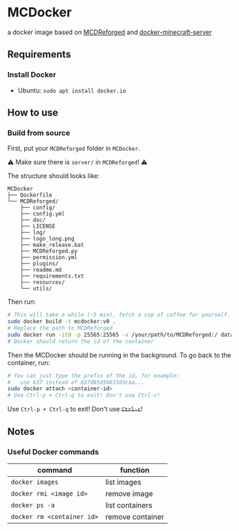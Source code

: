 # MCDocker

a docker image based on [MCDReforged](https://github.com/Fallen-Breath/MCDReforged)
 and [docker-minecraft-server](https://github.com/itzg/docker-minecraft-server)

## Requirements

### Install Docker

- Ubuntu: `sudo apt install docker.io`

## How to use

### Build from source

First, put your `MCDReforged` folder in `MCDocker`.

⚠ Make sure there is `server/` in `MCDReforged`! ⚠

The structure should looks like:
```tree -L 2 -F
MCDocker
├── Dockerfile
└── MCDReforged/
    ├── config/
    ├── config.yml
    ├── doc/
    ├── LICENSE
    ├── log/
    ├── logo_long.png
    ├── make_release.bat
    ├── MCDReforged.py
    ├── permission.yml
    ├── plugins/
    ├── readme.md
    ├── requirements.txt
    ├── resources/
    └── utils/
```

Then run:
```Bash
# This will take a while (~5 min), fetch a cup of coffee for yourself.
sudo docker build -t mcdocker:v0 .
# Replace the path to MCDReforged
sudo docker run -itd -p 25565:25565 -v /your/path/to/MCDReforged:/ data -e ENABLE_AUTOPAUSE=TRUE mcdocker:v0
# Docker should return the id of the container
```

Then the MCDocker should be running in the background. To go back to the container, run:
```Bash
# You can just type the prefix of the id, for example:
#   use 637 instead of 637d85d56033d3caa...
sudo docker attach <container-id>
# Use Ctrl-p + Ctrl-q to exit! Don't use Ctrl-c!
```
Use `Ctrl-p + Ctrl-q` to exit! Don't use ~~`Ctrl-c`~~!

## Notes

### Useful Docker commands

|command|function|
|---|---|
|`docker images`|list images|
|`docker rmi <image id>`|remove image|
|`docker ps -a`|list containers|
|`docker rm <container id>`|remove container|
